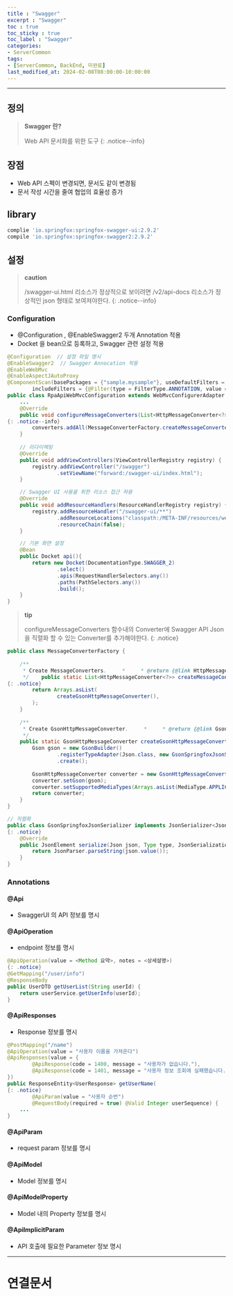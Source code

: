 ```yaml
---
title : "Swagger"
excerpt : "Swagger"
toc : true
toc_sticky : true
toc_label : "Swagger"
categories:
- ServerCommon
tags:
- [ServerCommon, BackEnd, 미완료]
last_modified_at: 2024-02-08T08:00:00-10:00:00
---
```

  
---
  
## 정의
> **Swagger 란?**  
>
> Web API 문서화를 위한 도구 
{: .notice--info}  
  
## 장점
- Web API 스펙이 변경되면, 문서도 같이 변경됨
- 문서 작성 시간을 줄여 협업의 효율성 증가
  
## library
  
```ruby
complie 'io.springfox:springfox-swagger-ui:2.9.2' 
compile 'io.springfox:springfox-swagger2:2.9.2'
```
  
## 설정

> **caution**
>
> /swagger-ui.html 리소스가 정상적으로 보이려면 /v2/api-docs 리소스가 정상적인 json 형태로 보여져야한다. 
{: .notice--info}  
  
### Configuration
- @Configuration , @EnableSwagger2 두개 Annotation 적용
- Docket 을 bean으로 등록하고, Swagger 관련 설정 적용
  
``` java
@Configuration  // 설정 파일 명시
@EnableSwagger2  // Swagger Annocation 적용
@EnableWebMvc  
@EnableAspectJAutoProxy  
@ComponentScan(basePackages = {"sample.mysample"}, useDefaultFilters = false,  
        includeFilters = {@Filter(type = FilterType.ANNOTATION, value = {Controller.class, RestController.class})})  
public class RpaApiWebMvcConfiguration extends WebMvcConfigurerAdapter {  
	...  
	@Override  
	public void configureMessageConverters(List<HttpMessageConverter<?>> converters) {   
{: .notice--info}  
		converters.addAll(MessageConverterFactory.createMessageConverters());  
	}
  
	// 리다이렉팅
    @Override  
    public void addViewControllers(ViewControllerRegistry registry) {  
        registry.addViewController("/swagger")  
                .setViewName("forward:/swagger-ui/index.html");  
    }  

	// Swagger UI 사용을 위한 리소스 접근 하용
    @Override  
    public void addResourceHandlers(ResourceHandlerRegistry registry) {  
        registry.addResourceHandler("/swagger-ui/**")  
                .addResourceLocations("classpath:/META-INF/resources/webjars/springfox-swagger-ui/")  
                .resourceChain(false);  
    }  

	// 기본 화면 설정
    @Bean  
    public Docket api(){  
        return new Docket(DocumentationType.SWAGGER_2)  
                .select()  
                .apis(RequestHandlerSelectors.any())  
                .paths(PathSelectors.any())  
                .build();  
    }  
}
```

> **tip**
>
> configureMessageConverters 함수내의 Converter에 Swagger API Json을 직렬화 할 수 있는 Converter를 추가해야한다. 
{: .notice}  
  
```java
public class MessageConverterFactory {  
  
    /**  
     * Create MessageConverters.     *     * @return {@link HttpMessageConverter} arrays  
     */    public static List<HttpMessageConverter<?>> createMessageConverters() {   
{: .notice}  
        return Arrays.asList(  
                createGsonHttpMessageConverter(),  
        );  
    }  
  
    /**  
     * Create GsonHttpMessageConverter.     *     * @return {@link GsonHttpMessageConverter}  
     */  
    public static GsonHttpMessageConverter createGsonHttpMessageConverter() { 
        Gson gson = new GsonBuilder()  
                .registerTypeAdapter(Json.class, new GsonSpringfoxJsonSerializer())  
                .create();  
  
        GsonHttpMessageConverter converter = new GsonHttpMessageConverter();  
        converter.setGson(gson);  
        converter.setSupportedMediaTypes(Arrays.asList(MediaType.APPLICATION_JSON_UTF8, MediaType.APPLICATION_JSON));  
        return converter;  
    }  
}

// 직렬화
public class GsonSpringfoxJsonSerializer implements JsonSerializer<Json> {   
{: .notice}  
    @Override  
    public JsonElement serialize(Json json, Type type, JsonSerializationContext context) {  
        return JsonParser.parseString(json.value());  
    }  
}
```
  
### Annotations
  
#### @Api
- SwaggerUI 의 API 정보를 명시
  
#### @ApiOperation
- endpoint 정보를 명시
  
```java
@ApiOperation(value = <Method 요약>, notes = <상세설명>) 
{: .notice}  
@GetMapping("/user/info")
@ResponseBody
public UserDTO getUserList(String userId) {
	return userService.getUserInfo(userId);
}
```
  
#### @ApiResponses
- Response 정보를 명시
  
```java
@PostMapping("/name")  
@ApiOperation(value = "사용자 이름을 가져온다")  
@ApiResponses(value = {  
        @ApiResponse(code = 1400, message = "사용자가 없습니다."),
        @ApiResponse(code = 1401, message = "사용자 정보 조회에 실패했습니다.")    
})  
public ResponseEntity<UserResponse> getUserName(   
{: .notice}  
        @ApiParam(value = "사용자 순번")  
        @RequestBody(required = true) @Valid Integer userSequence) {  
    ...
}
```
  
#### @ApiParam
- request param 정보를 명시
  
#### @ApiModel
- Model 정보를 명시
  
#### @ApiModelProperty
- Model 내의 Property 정보를 명시
  
#### @ApilmplicitParam
- API 호출에 필요한 Parameter 정보 명시

---
  
# 연결문서
